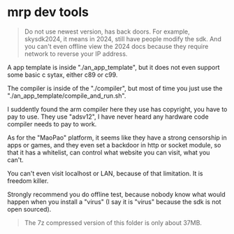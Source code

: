 # mrp dev tools

> Do not use newest version, has back doors. For example, skysdk2024, it means in 2024, still have people modify the sdk. And you can't even offline view the 2024 docs because they require network to reverse your IP address.

A app template is inside "./an_app_template", but it does not even support some basic c sytax, either c89 or c99.

The compiler is inside of the "./compiler", but most of time you just use the "./an_app_template/compile_and_run.sh".

I suddently found the arm compiler here they use has copyright, you have to pay to use. They use "adsv12", I have never heard any hardware code compiler needs to pay to work.

As for the "MaoPao" platform, it seems like they have a strong censorship in apps or games, and they even set a backdoor in http or socket module, so that it has a whitelist, can control what website you can visit, what you can't. 

You can't even visit localhost or LAN, because of that limitation. It is freedom killer.

Strongly recommend you do offline test, because nobody know what would happen when you install a "virus" (I say it is "virus" because the sdk is not open sourced).

> The 7z compressed version of this folder is only about 37MB.

<!--
解压至任意文件夹即可开始开发mrp！
小蟀QQ：1126390395

一、complier文件夹为编译环境，非专业人士请勿动
二、store和手速解压为项目模板，可仿照/复制创建新项目
	build.bat：编译项目
	run.bat：编译并运行项目(调用vmrp)
三、报毒SDKCrack.exe
	加白名单或者删除即可
-->
